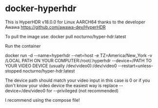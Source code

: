 # docker-hyperhdr

This is HyperHDR v18.0.0 for Linux AARCH64 thanks to the developer Awawa https://github.com/awawa-dev/HyperHDR

To pull the image use: docker pull nocturno/hyper-hdr:latest

Run the container

docker run -d --name=hyperhdr --net=host -e TZ=America/New_York -v /LOCAL PATH ON YOUR COMPUTER:/root/.hyperhdr --device=/PATH TO YOUR VIDEO DEVICE (usually /dev/video0):/dev/video0 --restart=unless-stopped nocturno/hyper-hdr:latest

The device path should match your video input in this case is 0 or if you don't know your video device the easiest way is replace --device=/dev/video0 for --privileged (not recommended)

I recommend using the compose file!
